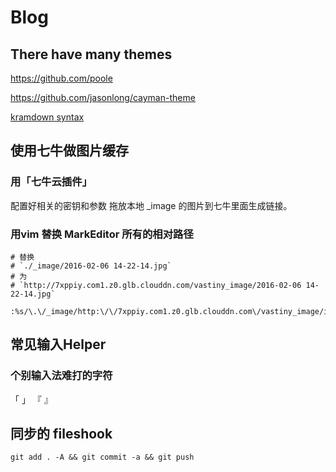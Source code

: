 # Blog

## There have many themes

https://github.com/poole

https://github.com/jasonlong/cayman-theme

[kramdown syntax](http://kramdown.gettalong.org/syntax.html)

## 使用七牛做图片缓存
### 用「七牛云插件」
配置好相关的密钥和参数
拖放本地 _image 的图片到七牛里面生成链接。
### 用vim 替换 MarkEditor 所有的相对路径
```
# 替换
# `./_image/2016-02-06 14-22-14.jpg`
# 为
# `http://7xppiy.com1.z0.glb.clouddn.com/vastiny_image/2016-02-06 14-22-14.jpg`

:%s/\.\/_image/http:\/\/7xppiy.com1.z0.glb.clouddn.com\/vastiny_image/i
```

## 常见输入Helper
### 个别输入法难打的字符
「 」
『 』

## 同步的 fileshook
```
git add . -A && git commit -a && git push
```